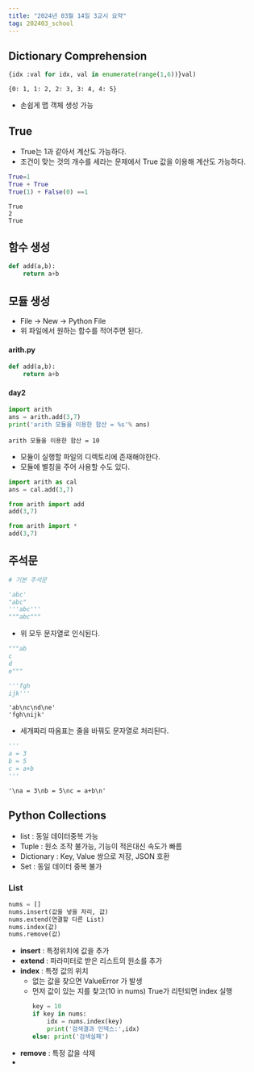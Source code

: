 ```yaml
---
title: "2024년 03월 14일 3교시 요약"
tag: 202403_school
---
```


## Dictionary Comprehension

```py
{idx :val for idx, val in enumerate(range(1,6))}val)
```

```
{0: 1, 1: 2, 2: 3, 3: 4, 4: 5}
```

- 손쉽게 맵 객체 생성 가능

## True

- True는 1과 같아서 계산도 가능하다.
- 조건이 맞는 것의 개수를 세라는 문제에서 True 값을 이용해 계산도 가능하다.

```py
True=1
True + True
True(1) + False(0) ==1
```

```
True
2
True
```

## 함수 생성

```py
def add(a,b):
    return a+b
```

## 모듈 생성

- File -> New -> Python File
- 위 파일에서 원하는 함수를 적어주면 된다.

#### arith.py

```py
def add(a,b):
    return a+b
```

#### day2

```py
import arith
ans = arith.add(3,7)
print('arith 모듈을 이용한 함산 = %s'% ans)
```

```
arith 모듈을 이용한 함산 = 10
```

- 모듈이 실행할 파일의 디렉토리에 존재해야한다.
- 모듈에 별칭을 주어 사용할 수도 있다.

```py
import arith as cal
ans = cal.add(3,7)
```

```py
from arith import add
add(3,7)
```

```py
from arith import *
add(3,7)
```

## 주석문

```py
# 기본 주석문
```

```py
'abc'
"abc"
'''abc'''
"""abc"""
```

- 위 모두 문자열로 인식된다.

```py
"""ab
c
d
e"""

'''fgh
ijk'''
```

```
'ab\nc\nd\ne'
'fgh\nijk'
```

- 세개짜리 따옴표는 줄을 바꿔도 문자열로 처리된다.

```py
'''
a = 3
b = 5
c = a+b
'''
```

```
'\na = 3\nb = 5\nc = a+b\n'
```

## Python Collections

- list : 동일 데이터중복 가능
- Tuple : 원소 조작 불가능, 기능이 적은대신 속도가 빠름
- Dictionary : Key, Value 쌍으로 저장, JSON 호환
- Set : 동일 데이터 중복 불가

### List

```py
nums = []
nums.insert(값을 넣을 자리, 값)
nums.extend(연결할 다른 List)
nums.index(값)
nums.remove(값)
```

- **insert** : 특정위치에 값을 추가
- **extend** : 파라미터로 받은 리스트의 원소를 추가
- **index** : 특정 값의 위치
  - 없는 값을 찾으면 ValueError 가 발생
  - 먼저 값이 있는 지를 찾고(10 in nums) True가 리턴되면 index 실행
    ```py
    key = 10
    if key in nums:
        idx = nums.index(key)
        print('검색결과 인덱스:',idx)
    else: print('검색실패')
    ```
- **remove** : 특정 값을 삭제
- 
